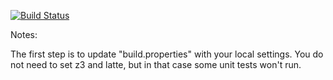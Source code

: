 [![Build Status](https://travis-ci.org/XaniNiehaus/green.svg?branch=master)](https://travis-ci.org/XaniNiehaus/green.svg?branch=master)

Notes:

The first step is to update "build.properties" with your local
settings.  You do not need to set z3 and latte, but in that case
some unit tests won't run.
   
